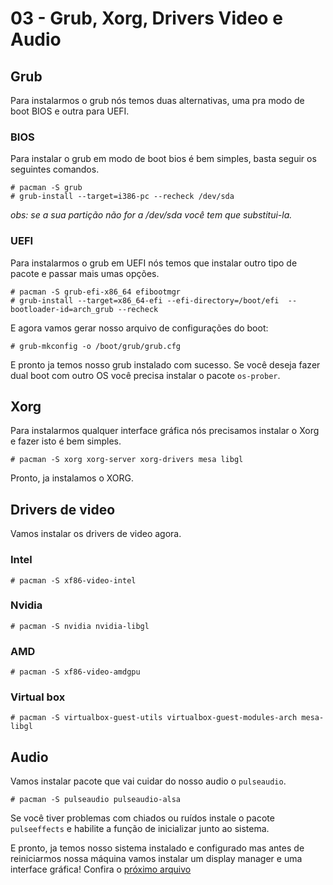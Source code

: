 # 03 - Grub, Xorg, Drivers Video e Audio

## Grub

Para instalarmos o grub nós temos duas alternativas, uma pra modo de boot BIOS e outra para UEFI.

### BIOS

Para instalar o grub em modo de boot bios é bem simples, basta seguir os seguintes comandos.

```console
# pacman -S grub
# grub-install --target=i386-pc --recheck /dev/sda
```

*obs: se a sua partição não for a /dev/sda você tem que substitui-la.*

### UEFI

Para instalarmos o grub em UEFI nós temos que instalar outro tipo de pacote e passar mais umas opções.

```console
# pacman -S grub-efi-x86_64 efibootmgr
# grub-install --target=x86_64-efi --efi-directory=/boot/efi  --bootloader-id=arch_grub --recheck
```

E agora vamos gerar nosso arquivo de configurações do boot:

```console
# grub-mkconfig -o /boot/grub/grub.cfg
```

E pronto ja temos nosso grub instalado com sucesso. Se você deseja fazer dual boot com outro OS você precisa instalar o pacote `os-prober`.

## Xorg

Para instalarmos qualquer interface gráfica nós precisamos instalar o Xorg e fazer isto é bem simples.

```console
# pacman -S xorg xorg-server xorg-drivers mesa libgl
```

Pronto, ja instalamos o XORG.

## Drivers de video

Vamos instalar os drivers de video agora.

### Intel

```console
# pacman -S xf86-video-intel
```

### Nvidia

```console
# pacman -S nvidia nvidia-libgl
```

### AMD

```console
# pacman -S xf86-video-amdgpu
```

### Virtual box

```console
# pacman -S virtualbox-guest-utils virtualbox-guest-modules-arch mesa-libgl
```

## Audio

Vamos instalar pacote que vai cuidar do nosso audio o `pulseaudio`.

```console
# pacman -S pulseaudio pulseaudio-alsa
```

Se você tiver problemas com chiados ou ruídos instale o pacote `pulseeffects` e habilite a função de inicializar junto ao sistema.

E pronto, ja temos nosso sistema instalado e configurado mas antes de reiniciarmos nossa máquina vamos instalar um display manager e uma interface gráfica! Confira o [próximo arquivo](../5-GUI/1-GUI.md)